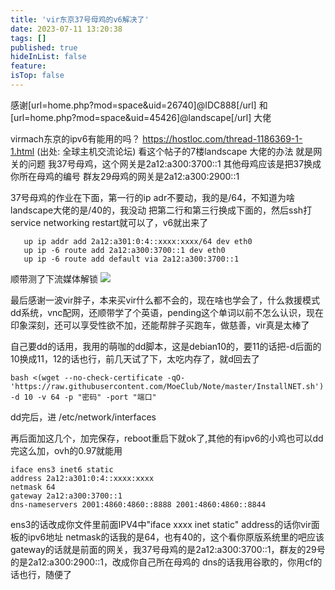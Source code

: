 ```yaml
---
title: 'vir东京37号母鸡的v6解决了'
date: 2023-07-11 13:20:38
tags: []
published: true
hideInList: false
feature: 
isTop: false
---
```

感谢[url=home.php?mod=space&uid=26740]@IDC888[/url] 和 [url=home.php?mod=space&uid=45426]@landscape[/url] 大佬


virmach东京的ipv6有能用的吗？
<https://hostloc.com/thread-1186369-1-1.html>
(出处: 全球主机交流论坛)
看这个帖子的7楼landscape 大佬的办法
就是网关的问题
我37号母鸡，这个网关是2a12:a300:3700::1
其他母鸡应该是把37换成你所在母鸡的编号
群友29母鸡的网关是2a12:a300:2900::1

37号母鸡的作业在下面，第一行的ip adr不要动，我的是/64，不知道为啥landscape大佬的是/40的，我没动
把第二行和第三行换成下面的，然后ssh打service networking restart就可以了，v6就出来了
```
   up ip addr add 2a12:a301:0:4::xxxx:xxxx/64 dev eth0
   up ip -6 route add 2a12:a300:3700::1 dev eth0
   up ip -6 route add default via 2a12:a300:3700::1
```
顺带测了下流媒体解锁
![](https://s3.qklg.net/img/202310241320986.png)


最后感谢一波vir胖子，本来买vir什么都不会的，现在啥也学会了，什么救援模式dd系统，vnc配网，还顺带学了个英语，pending这个单词以前不怎么认识，现在印象深刻，还可以享受性欲不加，还能帮胖子买跑车，做慈善，vir真是太棒了

自己要dd的话用，我用的萌咖的dd脚本，这是debian10的，要11的话把-d后面的10换成11，12的话也行，前几天试了下，太吃内存了，就d回去了
```
bash <(wget --no-check-certificate -qO- 'https://raw.githubusercontent.com/MoeClub/Note/master/InstallNET.sh') -d 10 -v 64 -p "密码" -port "端口"
```

dd完后，进 /etc/network/interfaces

再后面加这几个，加完保存，reboot重启下就ok了,其他的有ipv6的小鸡也可以dd完这么加，ovh的0.97就能用
```
iface ens3 inet6 static
address 2a12:a301:0:4::xxxx:xxxx
netmask 64
gateway 2a12:a300:3700::1
dns-nameservers 2001:4860:4860::8888 2001:4860:4860::8844
```


ens3的话改成你文件里前面IPV4中"iface xxxx inet static"
address的话你vir面板的ipv6地址
netmask的话我的是64，也有40的，这个看你原版系统里的吧应该
gateway的话就是前面的网关，我37号母鸡的是2a12:a300:3700::1，群友的29号的是2a12:a300:2900::1，改成你自己所在母鸡的
dns的话我用谷歌的，你用cf的话也行，随便了